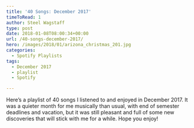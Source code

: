 ```yaml
---
title: '40 Songs: December 2017'
timeToRead: 1 
author: Steel Wagstaff
type: post
date: 2018-01-08T08:00:34+00:00
url: /40-songs-december-2017/
hero: /images/2018/01/arizona_christmas_201.jpg
categories:
  - Spotify Playlists
tags:
  - December 2017
  - playlist
  - Spotify

---
```

Here&#8217;s a playlist of 40 songs I listened to and enjoyed in December 2017. It was a quieter month for me musically than usual, with end of semester deadlines and vacation, but it was still pleasant and full of some new discoveries that will stick with me for a while. Hope you enjoy!



&nbsp;
